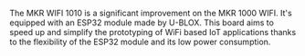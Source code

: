 The MKR WIFI 1010 is a significant improvement on the MKR 1000 WIFI. It's equipped with an ESP32 module made by U-BLOX. This board aims to speed up and simplify the prototyping of WiFi based IoT applications thanks to the flexibility of the ESP32 module and its low power consumption.
